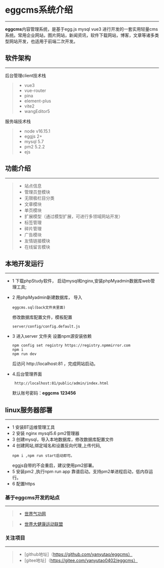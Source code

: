 # eggcms系统介绍
------
 **eggcms**内容管理系统，是基于egg.js mysql vue3 进行开发的一套实用轻量cms系统。常用企业网站，图片网站，新闻资讯，软件下载网站，博客，文章等诸多类型网站开发，也适用于前端二次开发。


## 软件架构
------
后台管理client技术栈
  > * vue3 
  > * vue-router
  > * pina 
  > * element-plus 
  > * vite2
  > * wangEditor5

服务端技术栈
  > * node v16.15.1
  > * eggjs 2+
  > * mysql 5.7
  > * pm2 5.2.2
  > * ejs

## 功能介绍
------
> * 站点信息
> * 管理员登模块
> * 无限极栏目分类
> * 文章模块
> * 单页模块
> * 扩展模型（通过模型扩展，可进行多领域网站开发）
> * 标签管理
> * 碎片管理
> * 广告模块
> * 友情链接模块
> * 在线留言模块


## 本地开发运行
------
* 1 下载phpStudy软件，
    启动mysql和nginx,安装phpMyadmin数据库web管理工具;
* 2 用phpMyadmin新建数据库，
    导入
    ```
    eggcms.sql(back文件夹里面)
    ```
    修改数据库配置文件，模板配置 
    ```
    server/config/config.default.js
    ```
* 3 进入server 文件夹
    设置npm源安装依赖
    ```
    npm config set registry https://registry.npmmirror.com
    npm i 
    npm run dev 
    ```
    后访问 http://localhost:81 ，完成网站启动。

*  4.后台管理界面  
   ```
    http://localhost:81/public/admin/index.html 
    ```
   默认账号密码：**eggcms**  **123456**




## linux服务器部署
------
* 1 安装BT运维管理工具
* 2 安装 nginx mysql5.6  pm2管理器 
* 3 创建mysql，导入本地数据库，修改数据库配置文件
* 4 创建网站,绑定域名和设置反向代理,上传代码,
    ```
    npm i ,npm run start启动即可。
    ```
  eggjs自带的不会重启，建议使用pm2部署。
* 5 安装pm2 ,执行npm run app 靠谱启动。支持pm2单进程启动，低内存运行。
* 6 配置https


### 基于eggcms开发的站点
------
> * [世界气功网](http://www.shijieqigong.com/)

> * [世界大健康运动联盟](http://www.worldhealthgames.com/)


### 关注项目
------
> * [github地址]（https://github.com/yanyutao/eggcms） 
> * [gitee地址]（https://gitee.com/yanyutao0402/eggcms）



